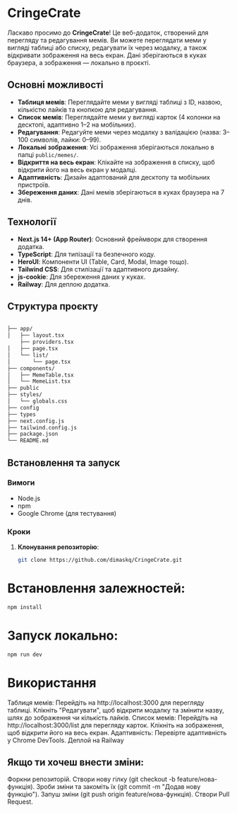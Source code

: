# CringeCrate

Ласкаво просимо до **CringeCrate**! Це веб-додаток, створений для перегляду та редагування мемів. Ви можете переглядати меми у вигляді таблиці або списку, редагувати їх через модалку, а також відкривати зображення на весь екран. Дані зберігаються в куках браузера, а зображення — локально в проєкті.

## Основні можливості
- **Таблиця мемів**: Переглядайте меми у вигляді таблиці з ID, назвою, кількістю лайків та кнопкою для редагування.
- **Список мемів**: Переглядайте меми у вигляді карток (4 колонки на десктопі, адаптивно 1–2 на мобільних).
- **Редагування**: Редагуйте меми через модалку з валідацією (назва: 3–100 символів, лайки: 0–99).
- **Локальні зображення**: Усі зображення зберігаються локально в папці `public/memes/`.
- **Відкриття на весь екран**: Клікайте на зображення в списку, щоб відкрити його на весь екран у модалці.
- **Адаптивність**: Дизайн адаптований для десктопу та мобільних пристроїв.
- **Збереження даних**: Дані мемів зберігаються в куках браузера на 7 днів.

## Технології
- **Next.js 14+ (App Router)**: Основний фреймворк для створення додатка.
- **TypeScript**: Для типізації та безпечного коду.
- **HeroUI**: Компоненти UI (Table, Card, Modal, Image тощо).
- **Tailwind CSS**: Для стилізації та адаптивного дизайну.
- **js-cookie**: Для збереження даних у куках.
- **Railway**: Для деплою додатка.

## Структура проєкту
```bash

├── app/
│   ├── layout.tsx
    ├── providers.tsx
│   ├── page.tsx           
│   └── list/
│       └── page.tsx       
├── components/
│   ├── MemeTable.tsx      
│   └── MemeList.tsx       
├── public           
├── styles/
│   └── globals.css        
├── config               
├── types               
├── next.config.js        
├── tailwind.config.js     
├── package.json        
└── README.md           
```

## Встановлення та запуск

### Вимоги
- Node.js
- npm
- Google Chrome (для тестування)

### Кроки
1. **Клонування репозиторію**:
   ```bash
   git clone https://github.com/dimaskq/CringeCrate.git
# Встановлення залежностей:
```bash
npm install
```
# Запуск локально:
```bash
npm run dev
```
# Використання
Таблиця мемів: Перейдіть на http://localhost:3000 для перегляду таблиці. Клікніть "Редагувати", щоб відкрити модалку та змінити назву, шлях до зображення чи кількість лайків.
Список мемів: Перейдіть на http://localhost:3000/list для перегляду карток. Клікніть на зображення, щоб відкрити його на весь екран.
Адаптивність: Перевірте адаптивність у Chrome DevTools.
Деплой на Railway

## Якщо ти хочеш внести зміни:

Форкни репозиторій.
Створи нову гілку (git checkout -b feature/нова-функція).
Зроби зміни та закоміть їх (git commit -m "Додав нову функцію").
Запуш зміни (git push origin feature/нова-функція).
Створи Pull Request.
